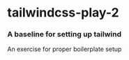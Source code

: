 # tailwindcss-play-2
### A baseline for setting up tailwind

An exercise for proper boilerplate setup 

